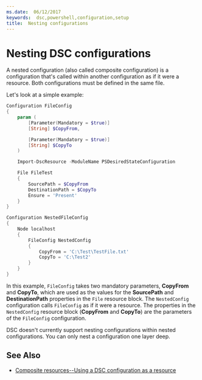 ```yaml
---
ms.date:  06/12/2017
keywords:  dsc,powershell,configuration,setup
title:  Nesting configurations
---
```


# Nesting DSC configurations

A nested configuration (also called composite configuration) is a configuration that's called
within another configuration as if it were a resource. Both configurations must be defined in the
same file.

Let's look at a simple example:

```powershell
Configuration FileConfig
{
    param (
        [Parameter(Mandatory = $true)]
        [String] $CopyFrom,

        [Parameter(Mandatory = $true)]
        [String] $CopyTo
    )

    Import-DscResource -ModuleName PSDesiredStateConfiguration

    File FileTest
    {
        SourcePath = $CopyFrom
        DestinationPath = $CopyTo
        Ensure = 'Present'
    }
}

Configuration NestedFileConfig
{
    Node localhost
    {
        FileConfig NestedConfig
        {
            CopyFrom = 'C:\Test\TestFile.txt'
            CopyTo = 'C:\Test2'
        }
    }
}
```

In this example, `FileConfig` takes two mandatory parameters, **CopyFrom** and **CopyTo**, which are
used as the values for the **SourcePath** and **DestinationPath** properties in the `File` resource
block. The `NestedConfig` configuration calls `FileConfig` as if it were a resource. The properties
in the `NestedConfig` resource block (**CopyFrom** and **CopyTo**) are the parameters of the
`FileConfig` configuration.

DSC doesn't currently support nesting configurations within nested configurations. You can only
nest a configuration one layer deep.

## See Also

- [Composite resources--Using a DSC configuration as a resource](../resources/authoringResourceComposite.md)